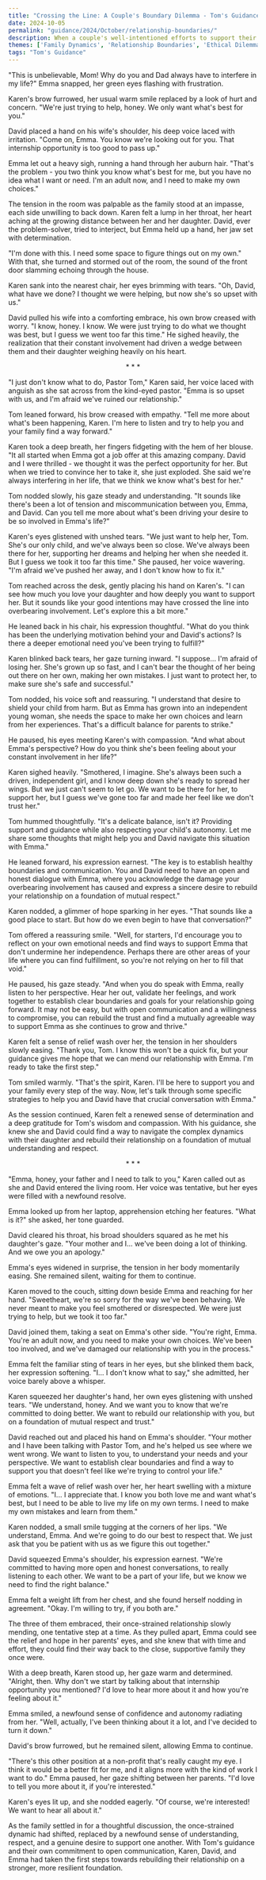 ```yaml
---
title: "Crossing the Line: A Couple's Boundary Dilemma - Tom's Guidance 157"
date: 2024-10-05
permalink: "guidance/2024/October/relationship-boundaries/"
description: When a couple's well-intentioned efforts to support their adult child's life choices cross the line into overbearing interference, they seek guidance from Pastor Tom Rhodes to help them navigate the delicate balance between parental involvement and respecting their child's autonomy.
themes: ['Family Dynamics', 'Relationship Boundaries', 'Ethical Dilemmas', 'Pastoral Guidance', 'Communication and Conflict Resolution']
tags: "Tom's Guidance"
---
```

"This is unbelievable, Mom! Why do you and Dad always have to interfere in my life?" Emma snapped, her green eyes flashing with frustration.

Karen's brow furrowed, her usual warm smile replaced by a look of hurt and concern. "We're just trying to help, honey. We only want what's best for you."

David placed a hand on his wife's shoulder, his deep voice laced with irritation. "Come on, Emma. You know we're looking out for you. That internship opportunity is too good to pass up."

Emma let out a heavy sigh, running a hand through her auburn hair. "That's the problem - you two think you know what's best for me, but you have no idea what I want or need. I'm an adult now, and I need to make my own choices."

The tension in the room was palpable as the family stood at an impasse, each side unwilling to back down. Karen felt a lump in her throat, her heart aching at the growing distance between her and her daughter. David, ever the problem-solver, tried to interject, but Emma held up a hand, her jaw set with determination.

"I'm done with this. I need some space to figure things out on my own." With that, she turned and stormed out of the room, the sound of the front door slamming echoing through the house.

Karen sank into the nearest chair, her eyes brimming with tears. "Oh, David, what have we done? I thought we were helping, but now she's so upset with us."

David pulled his wife into a comforting embrace, his own brow creased with worry. "I know, honey. I know. We were just trying to do what we thought was best, but I guess we went too far this time." He sighed heavily, the realization that their constant involvement had driven a wedge between them and their daughter weighing heavily on his heart.

<center>* * *</center>

"I just don't know what to do, Pastor Tom," Karen said, her voice laced with anguish as she sat across from the kind-eyed pastor. "Emma is so upset with us, and I'm afraid we've ruined our relationship."

Tom leaned forward, his brow creased with empathy. "Tell me more about what's been happening, Karen. I'm here to listen and try to help you and your family find a way forward."

Karen took a deep breath, her fingers fidgeting with the hem of her blouse. "It all started when Emma got a job offer at this amazing company. David and I were thrilled - we thought it was the perfect opportunity for her. But when we tried to convince her to take it, she just exploded. She said we're always interfering in her life, that we think we know what's best for her."

Tom nodded slowly, his gaze steady and understanding. "It sounds like there's been a lot of tension and miscommunication between you, Emma, and David. Can you tell me more about what's been driving your desire to be so involved in Emma's life?"

Karen's eyes glistened with unshed tears. "We just want to help her, Tom. She's our only child, and we've always been so close. We've always been there for her, supporting her dreams and helping her when she needed it. But I guess we took it too far this time." She paused, her voice wavering. "I'm afraid we've pushed her away, and I don't know how to fix it."

Tom reached across the desk, gently placing his hand on Karen's. "I can see how much you love your daughter and how deeply you want to support her. But it sounds like your good intentions may have crossed the line into overbearing involvement. Let's explore this a bit more."

He leaned back in his chair, his expression thoughtful. "What do you think has been the underlying motivation behind your and David's actions? Is there a deeper emotional need you've been trying to fulfill?"

Karen blinked back tears, her gaze turning inward. "I suppose... I'm afraid of losing her. She's grown up so fast, and I can't bear the thought of her being out there on her own, making her own mistakes. I just want to protect her, to make sure she's safe and successful."

Tom nodded, his voice soft and reassuring. "I understand that desire to shield your child from harm. But as Emma has grown into an independent young woman, she needs the space to make her own choices and learn from her experiences. That's a difficult balance for parents to strike."

He paused, his eyes meeting Karen's with compassion. "And what about Emma's perspective? How do you think she's been feeling about your constant involvement in her life?"

Karen sighed heavily. "Smothered, I imagine. She's always been such a driven, independent girl, and I know deep down she's ready to spread her wings. But we just can't seem to let go. We want to be there for her, to support her, but I guess we've gone too far and made her feel like we don't trust her."

Tom hummed thoughtfully. "It's a delicate balance, isn't it? Providing support and guidance while also respecting your child's autonomy. Let me share some thoughts that might help you and David navigate this situation with Emma."

He leaned forward, his expression earnest. "The key is to establish healthy boundaries and communication. You and David need to have an open and honest dialogue with Emma, where you acknowledge the damage your overbearing involvement has caused and express a sincere desire to rebuild your relationship on a foundation of mutual respect."

Karen nodded, a glimmer of hope sparking in her eyes. "That sounds like a good place to start. But how do we even begin to have that conversation?"

Tom offered a reassuring smile. "Well, for starters, I'd encourage you to reflect on your own emotional needs and find ways to support Emma that don't undermine her independence. Perhaps there are other areas of your life where you can find fulfillment, so you're not relying on her to fill that void."

He paused, his gaze steady. "And when you do speak with Emma, really listen to her perspective. Hear her out, validate her feelings, and work together to establish clear boundaries and goals for your relationship going forward. It may not be easy, but with open communication and a willingness to compromise, you can rebuild the trust and find a mutually agreeable way to support Emma as she continues to grow and thrive."

Karen felt a sense of relief wash over her, the tension in her shoulders slowly easing. "Thank you, Tom. I know this won't be a quick fix, but your guidance gives me hope that we can mend our relationship with Emma. I'm ready to take the first step."

Tom smiled warmly. "That's the spirit, Karen. I'll be here to support you and your family every step of the way. Now, let's talk through some specific strategies to help you and David have that crucial conversation with Emma."

As the session continued, Karen felt a renewed sense of determination and a deep gratitude for Tom's wisdom and compassion. With his guidance, she knew she and David could find a way to navigate the complex dynamics with their daughter and rebuild their relationship on a foundation of mutual understanding and respect.

<center>* * *</center>

"Emma, honey, your father and I need to talk to you," Karen called out as she and David entered the living room. Her voice was tentative, but her eyes were filled with a newfound resolve.

Emma looked up from her laptop, apprehension etching her features. "What is it?" she asked, her tone guarded.

David cleared his throat, his broad shoulders squared as he met his daughter's gaze. "Your mother and I... we've been doing a lot of thinking. And we owe you an apology."

Emma's eyes widened in surprise, the tension in her body momentarily easing. She remained silent, waiting for them to continue.

Karen moved to the couch, sitting down beside Emma and reaching for her hand. "Sweetheart, we're so sorry for the way we've been behaving. We never meant to make you feel smothered or disrespected. We were just trying to help, but we took it too far."

David joined them, taking a seat on Emma's other side. "You're right, Emma. You're an adult now, and you need to make your own choices. We've been too involved, and we've damaged our relationship with you in the process."

Emma felt the familiar sting of tears in her eyes, but she blinked them back, her expression softening. "I... I don't know what to say," she admitted, her voice barely above a whisper.

Karen squeezed her daughter's hand, her own eyes glistening with unshed tears. "We understand, honey. And we want you to know that we're committed to doing better. We want to rebuild our relationship with you, but on a foundation of mutual respect and trust."

David reached out and placed his hand on Emma's shoulder. "Your mother and I have been talking with Pastor Tom, and he's helped us see where we went wrong. We want to listen to you, to understand your needs and your perspective. We want to establish clear boundaries and find a way to support you that doesn't feel like we're trying to control your life."

Emma felt a wave of relief wash over her, her heart swelling with a mixture of emotions. "I... I appreciate that. I know you both love me and want what's best, but I need to be able to live my life on my own terms. I need to make my own mistakes and learn from them."

Karen nodded, a small smile tugging at the corners of her lips. "We understand, Emma. And we're going to do our best to respect that. We just ask that you be patient with us as we figure this out together."

David squeezed Emma's shoulder, his expression earnest. "We're committed to having more open and honest conversations, to really listening to each other. We want to be a part of your life, but we know we need to find the right balance."

Emma felt a weight lift from her chest, and she found herself nodding in agreement. "Okay. I'm willing to try, if you both are."

The three of them embraced, their once-strained relationship slowly mending, one tentative step at a time. As they pulled apart, Emma could see the relief and hope in her parents' eyes, and she knew that with time and effort, they could find their way back to the close, supportive family they once were.

With a deep breath, Karen stood up, her gaze warm and determined. "Alright, then. Why don't we start by talking about that internship opportunity you mentioned? I'd love to hear more about it and how you're feeling about it."

Emma smiled, a newfound sense of confidence and autonomy radiating from her. "Well, actually, I've been thinking about it a lot, and I've decided to turn it down."

David's brow furrowed, but he remained silent, allowing Emma to continue.

"There's this other position at a non-profit that's really caught my eye. I think it would be a better fit for me, and it aligns more with the kind of work I want to do." Emma paused, her gaze shifting between her parents. "I'd love to tell you more about it, if you're interested."

Karen's eyes lit up, and she nodded eagerly. "Of course, we're interested! We want to hear all about it."

As the family settled in for a thoughtful discussion, the once-strained dynamic had shifted, replaced by a newfound sense of understanding, respect, and a genuine desire to support one another. With Tom's guidance and their own commitment to open communication, Karen, David, and Emma had taken the first steps towards rebuilding their relationship on a stronger, more resilient foundation.


